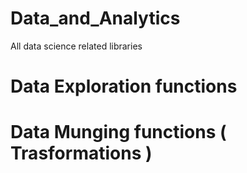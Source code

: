 # Data_and_Analytics
All data science related libraries

# Data Exploration functions 
# Data Munging functions ( Trasformations )
